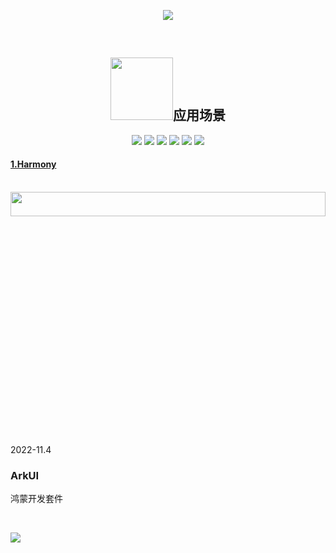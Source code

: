 <p align = "center">
  <img src="https://readme-typing-svg.demolab.com?font=Fira+Code&pause=1000&color=1ADAF7&multiline=true&width=350&height=100&lines=%E6%96%B0%E4%B8%80%E4%BB%A3%E7%9A%84%E6%99%BA%E8%83%BD%E7%BB%88%E7%AB%AF%E6%93%8D%E4%BD%9C%E7%B3%BB%E7%BB%9F%EF%BC%81;HUAWEI-Harmony(%E4%B8%87%E7%89%A9%E4%BA%92%E8%81%94%E6%96%B0%E7%89%B9%E5%BE%81%EF%BC%81%EF%BC%89;%E5%8D%8E%E4%B8%BA+-+%E6%9E%84%E5%BB%BA%E4%B8%87%E7%89%A9%E4%BA%92%E8%81%94%E7%9A%84%E6%99%BA%E8%83%BD%E4%B8%96%E7%95%8C%EF%BC%81">
  </p>
  <br>
  <h2 align = "center"><img width = "100px"src="https://consumer.huawei.com/etc/designs/huawei-cbg-site/clientlib-campaign-v4/common-v4/images/logo.svg">应用场景</h2>
  <p align = "center">
    <img src="https://img.shields.io/badge/Harmony-%E6%99%BA%E8%83%BD%E5%AE%B6%E5%B1%85-brightgreen">
   <img src="https://img.shields.io/badge/Harmony-%E6%99%BA%E6%85%A7%E5%87%BA%E8%A1%8C-yellowgreen">
   <img src="https://img.shields.io/badge/Harmony-%E8%BF%90%E5%8A%A8%E5%81%A5%E5%BA%B7-orange">
   <img src="https://img.shields.io/badge/Harmony-%E6%99%BA%E6%85%A7%E5%8A%9E%E5%85%AC-green">
   <img src="https://img.shields.io/badge/Harmony-%E5%BD%B1%E9%9F%B3%E5%A8%B1%E4%B9%90-blue">
   <img src="https://img.shields.io/badge/Harmony-%E6%95%99%E8%82%B2%E5%85%B3%E6%80%80-pink">
  </p>
  <p>
  <a href = "######"><h4>1.Harmony</h4></a><br>
  <img height = "10%" width = "100%" src = "https://user-images.githubusercontent.com/79436937/194698200-f51beffe-fd0c-4f24-85f6-a10bd312341e.jpg">
  </p>
<!--   //<img src = "https://user-images.githubusercontent.com/79436937/194697710-6a83625e-181f-44cb-b676-d08abc7a2240.png">-->
<p>2022-11.4 <h3><a herf = "#">ArkUI</a></h3></p>
<p">鸿蒙开发套件</p><br>
<p><img  src = 'https://www.harmonyos.com/resource/image/img_DLP_banner_preview.png'></p>
  
